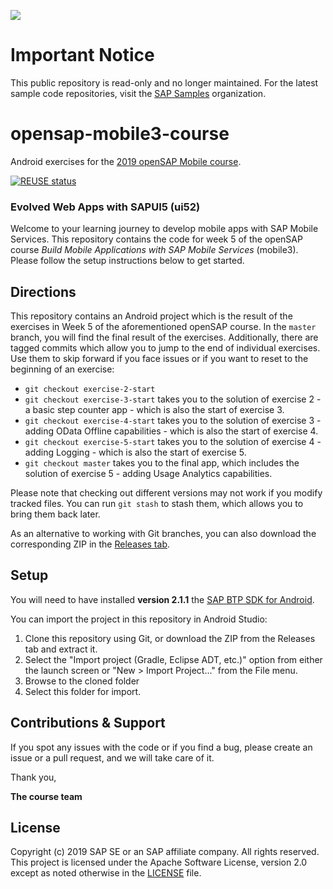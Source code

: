 ![](https://img.shields.io/badge/STATUS-NOT%20CURRENTLY%20MAINTAINED-red.svg?longCache=true&style=flat)

# Important Notice
This public repository is read-only and no longer maintained. For the latest sample code repositories, visit the [SAP Samples](https://github.com/SAP-samples) organization.

# opensap-mobile3-course
Android exercises for the [2019 openSAP Mobile course](https://open.sap.com/courses/mobile3).

[![REUSE status](https://api.reuse.software/badge/github.com/SAP-samples/opensap-mobile3-course)](https://api.reuse.software/info/github.com/SAP-samples/opensap-mobile3-course)

### Evolved Web Apps with SAPUI5 (ui52)

Welcome to your learning journey to develop mobile apps with SAP Mobile Services. This repository contains the code for week 5 of the openSAP course *Build Mobile Applications with SAP Mobile Services* (mobile3).
Please follow the setup instructions below to get started.

## Directions

This repository contains an Android project which is the result of the exercises in Week 5 of the aforementioned openSAP course. In the `master` branch, you will find the final result of the exercises. Additionally, there are tagged commits which allow you to jump to the end of individual exercises. Use them to skip forward if you face issues or if you want to reset to the beginning of an exercise:

* `git checkout exercise-2-start`
* `git checkout exercise-3-start` takes you to the solution of exercise 2 - a basic step counter app - which is also the start of exercise 3.
* `git checkout exercise-4-start` takes you to the solution of exercise 3 - adding OData Offline capabilities - which is also the start of exercise 4.
* `git checkout exercise-5-start` takes you to the solution of exercise 4 - adding Logging  - which is also the start of exercise 5.
* `git checkout master` takes you to the final app, which includes the solution of exercise 5 - adding Usage Analytics capabilities.

Please note that checking out different versions may not work if you modify tracked files. You can run `git stash` to stash them, which allows you to bring them back later.

As an alternative to working with Git branches, you can also download the corresponding ZIP in the [Releases tab](../../releases).

## Setup

You will need to have installed **version 2.1.1** the [SAP BTP SDK for Android](https://www.sap.com/developer/trials-downloads/additional-downloads/sap-cloud-platform-sdk-for-android-15508.html).

You can import the project in this repository in Android Studio:

1. Clone this repository using Git, or download the ZIP from the Releases tab and extract it.
2. Select the "Import project (Gradle, Eclipse ADT, etc.)" option from either the launch screen or "New > Import Project..." from the File menu.
3. Browse to the cloned folder
4. Select this folder for import.

## Contributions & Support

If you spot any issues with the code or if you find a bug, please create an issue or a pull request, and we will take care of it.

Thank you,

**The course team**

## License
Copyright (c) 2019 SAP SE or an SAP affiliate company. All rights reserved. This project is licensed under the Apache Software License, version 2.0 except as noted otherwise in the [LICENSE](LICENSE) file.
